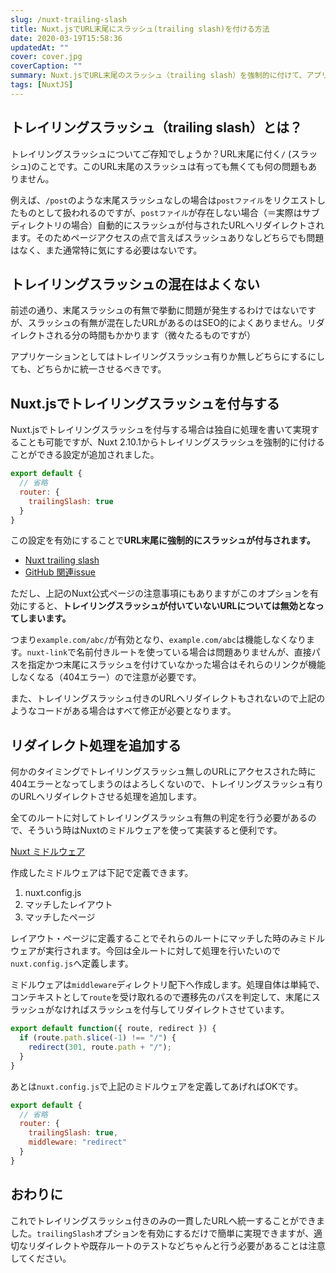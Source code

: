 ```yaml
---
slug: /nuxt-trailing-slash
title: Nuxt.jsでURL末尾にスラッシュ(trailing slash)を付ける方法
date: 2020-03-19T15:58:36
updatedAt: ""
cover: cover.jpg
coverCaption: ""
summary: Nuxt.jsでURL末尾のスラッシュ（trailing slash）を強制的に付けて、アプリケーションで末尾スラッシュの有無を統一させる方法。
tags: [NuxtJS]
---
```


## トレイリングスラッシュ（trailing slash）とは？

トレイリングスラッシュについてご存知でしょうか？URL末尾に付く`/` (スラッシュ)のことです。このURL末尾のスラッシュは有っても無くても何の問題もありません。

例えば、`/post`のような末尾スラッシュなしの場合は`postファイル`をリクエストしたものとして扱われるのですが、`postファイル`が存在しない場合（＝実際はサブディレクトリの場合）自動的にスラッシュが付与されたURLへリダイレクトされます。そのためページアクセスの点で言えばスラッシュありなしどちらでも問題はなく、また通常特に気にする必要はないです。

## トレイリングスラッシュの混在はよくない

前述の通り、末尾スラッシュの有無で挙動に問題が発生するわけではないですが、スラッシュの有無が混在したURLがあるのはSEO的によくありません。リダイレクトされる分の時間もかかります（微々たるものですが）

アプリケーションとしてはトレイリングスラッシュ有りか無しどちらにするにしても、どちらかに統一させるべきです。

## Nuxt.jsでトレイリングスラッシュを付与する

Nuxt.jsでトレイリングスラッシュを付与する場合は独自に処理を書いて実現することも可能ですが、Nuxt 2.10.1からトレイリングスラッシュを強制的に付けることができる設定が追加されました。

```js:title=nuxt.config.js
export default {
  // 省略
  router: {
    trailingSlash: true
  }
}
```

この設定を有効にすることで**URL末尾に強制的にスラッシュが付与されます。**

- [Nuxt trailing slash](https://ja.nuxtjs.org/api/configuration-router/#trailingslash)
- [GitHub 関連issue](https://github.com/nuxt-community/nuxt-i18n/issues/422)

ただし、上記のNuxt公式ページの注意事項にもありますがこのオプションを有効にすると、**トレイリングスラッシュが付いていないURLについては無効となってしまいます。**

つまり`example.com/abc/`が有効となり、`example.com/abc`は機能しなくなります。`nuxt-link`で名前付きルートを使っている場合は問題ありませんが、直接パスを指定かつ末尾にスラッシュを付けていなかった場合はそれらのリンクが機能しなくなる（404エラー）ので注意が必要です。

また、トレイリングスラッシュ付きのURLへリダイレクトもされないので上記のようなコードがある場合はすべて修正が必要となります。

## リダイレクト処理を追加する

何かのタイミングでトレイリングスラッシュ無しのURLにアクセスされた時に404エラーとなってしまうのはよろしくないので、トレイリングスラッシュ有りのURLへリダイレクトさせる処理を追加します。

全てのルートに対してトレイリングスラッシュ有無の判定を行う必要があるので、そういう時はNuxtのミドルウェアを使って実装すると便利です。

[Nuxt ミドルウェア](https://ja.nuxtjs.org/guide/routing/#%E3%83%9F%E3%83%89%E3%83%AB%E3%82%A6%E3%82%A7%E3%82%A2)

作成したミドルウェアは下記で定義できます。

1. nuxt.config.js
1. マッチしたレイアウト
1. マッチしたページ

レイアウト・ページに定義することでそれらのルートにマッチした時のみミドルウェアが実行されます。今回は全ルートに対して処理を行いたいので`nuxt.config.js`へ定義します。

ミドルウェアは`middleware`ディレクトリ配下へ作成します。処理自体は単純で、コンテキストとして`route`を受け取れるので遷移先のパスを判定して、末尾にスラッシュがなければスラッシュを付与してリダイレクトさせています。

```js:title=redirect.js
export default function({ route, redirect }) {
  if (route.path.slice(-1) !== "/") {
    redirect(301, route.path + "/");
  }
}
```

あとは`nuxt.config.js`で上記のミドルウェアを定義してあげればOKです。

```js:title=nuxt.config.js
export default {
  // 省略
  router: {
    trailingSlash: true,
    middleware: "redirect"
  }
}
```

## おわりに

これでトレイリングスラッシュ付きのみの一貫したURLへ統一することができました。`trailingSlash`オプションを有効にするだけで簡単に実現できますが、適切なリダイレクトや既存ルートのテストなどちゃんと行う必要があることは注意してください。